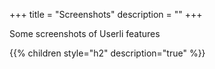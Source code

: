 +++
title = "Screenshots"
description = ""
+++

Some screenshots of Userli features

{{% children style="h2" description="true" %}}

